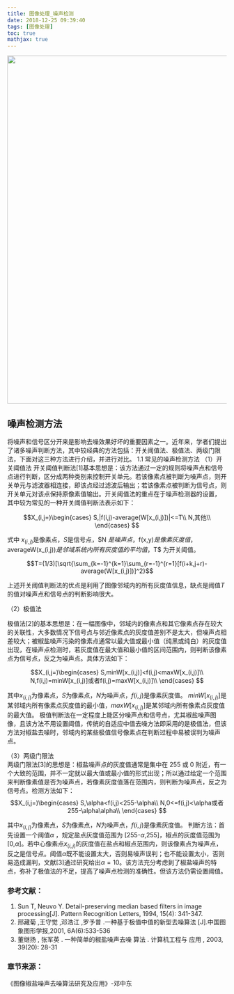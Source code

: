 ```yaml
---
title: 图像处理_噪声检测
date: 2018-12-25 09:39:40
tags: [图像处理]
toc: true
mathjax: true
---
```



<img width="800" height="800" src="http://ph04wnm2q.bkt.clouddn.com/bg/magazine-unlock-01-2.3.997-_7427437DC9CBCC3EDFC866F3B05985F9.jpg"/>

<!--more-->

##  噪声检测方法 
将噪声和信号区分开来是影响去噪效果好坏的重要因素之一。近年来，学者们提出了诸多噪声判断方法，其中较经典的方法包括：开关阈值法、极值法、两级门限法，下面对这三种方法进行介绍，并进行对比。 
1.1 常见的噪声检测方法 
（1）开关阈值法 
开关阈值判断法[1]基本思想是：该方法通过一定的规则将噪声点和信号点进行判断，区分成两种类别来控制开关单元。若该像素点被判断为噪声点，则开关单元与滤波器相连接，即该点经过滤波后输出；若该像素点被判断为信号点，则开关单元对该点保持原像素值输出。开关阈值法的重点在于噪声检测器的设置，
其中较为常见的一种开关阈值判断法表示如下： 
 
$$X_(i,j=)\begin{cases}
S,|f(i,j)-average(W[x_(i,j)])|<=T\\
N,其他\\
\end{cases}
$$

式中 $x_(i,j)$是像素点，$S$是信号点，$N $是噪声点 ，$f(x,y)$是像素灰度值，$averageW(x_(i,j))$是邻域系统内所有灰度值的平均值，$T$ 为开关阈值。 
 
$$T=(1/3)[\sqrt{\sum_{k=-1}^{k=1}\sum_{r=-1}^{r=1}[f(i+k,j+r)-average(W[x_(i,j)])]^2}$$

上述开关阈值判断法的优点是利用了图像邻域内的所有灰度值信息，缺点是阈值$T$ 的值对噪声点和信号点的判断影响很大。 

（2）极值法 

极值法[2]的基本思想是：在一幅图像中，邻域内的像素点和其它像素点存在较大的关联性，大多数情况下信号点与邻近像素点的灰度值差别不是太大，但噪声点相差较大；被椒盐噪声污染的像素点通常以最大值或最小值（纯黑或纯白）的灰度值出现，在噪声点检测时，若灰度值在最大值和最小值的区间范围内，则判断该像素点为信号点，反之为噪声点。具体方法如下： 

$$X_(i,j=)\begin{cases}
S,minW[x_(i,j)]<f(i,j)<maxW[x_(i,j)]\\
N,f(i,j)=minW[x_(i,j)]或者f(i,j)=maxW[x_(i,j)]\\
\end{cases}
$$

其中$x_(i,j)$为像素点，$S$为像素点，$N$为噪声点，$f(i,j)$是像素灰度值。
$minW[x_(i,j)]$是某邻域内所有像素点灰度值的最小值，$maxW[x_(i,j)]$是某邻域内所有像素点灰度值的最大值。
极值判断法在一定程度上能区分噪声点和信号点，尤其椒盐噪声图像，且该方法不用设置阈值，传统的自适应中值去噪方法即采用的是极值法，但该方法对椒盐去噪时，邻域内的某些极值信号像素点在判断过程中易被误判为噪声点。

（3）两级门限法  
两级门限法[3]的思想是：椒盐噪声点的灰度值通常是集中在 255 或 0 附近，有一个大致的范围，并不一定就以最大值或最小值的形式出现；所以通过给定一个范围来判断像素值是否为噪声点，若像素灰度值落在范围内，则判断为噪声点，反之为信号点。检测方法如下： 
 $$X_(i,j=)\begin{cases}
S,\alpha<f(i,j)<255-\alpha\\
N,0<=f(i,j)<\alpha或者255-\alpha\alpha\\
\end{cases}
$$

其中$x_(i,j)$为像素点，$S$为像素点，$N$为噪声点，$f(i,j)$是像素灰度值。 
判断方法：首先设置一个阈值$\alpha$ ，规定盐点灰度值范围为 [255-$\alpha$,255]，椒点的灰度值范围为 [0,$\alpha$]。若中心像素点$x_(i,j)$的灰度值在盐点和椒点范围内，则该像素点为噪声点，反之是信号点。阈值$\alpha$既不能设置太大，否则易噪声误判；也不能设置太小，否则易造成漏判，文献[3]通过研究给出$\alpha=10$。该方法充分考虑到了椒盐噪声的特点，弥补了极值法的不足，提高了噪声点检测的准确性。但该方法仍需设置阈值。 


### 参考文献：
1. Sun T, Neuvo Y. Detail-preserving median based filters in image processing[J]. Pattern Recognition Letters, 1994, 15(4): 341-347.
2. 邢藏菊 ,王守觉 ,邓浩江 ,罗予普 .一种基于极值中值的新型去噪算法 [J].中国图
象图形学报,2001, 6A(6):533-536
3. 董继扬 ,  张军英 .  一种简单的椒盐噪声去噪 算法 .  计算机工程与 应用 ,  2003, 
39(20): 28-31 

### 章节来源：
《图像椒盐噪声去噪算法研究及应用》-邓中东